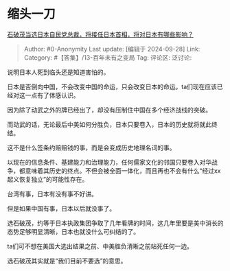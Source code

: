 # 缩头一刀
[石破茂当选日本自民党总裁，将接任日本首相，将对日本有哪些影响？](https://www.zhihu.com/question/670975719/answer/3699021247)

> Author: #0-Anonymity
> Last update: [编辑于 2024-09-28]
> Link:
> Category: #【答集】/13-百年未有之变局 
> Tag: 
> 评论区:
> 泛讨论:

说明日本人死到临头还是知道害怕的。

日本是否倒向中国，不会改变中国的命运，只会改变日本的命运。ta们现在应该已经对这一点有了体感认识。

因为除了动武之外的牌已经出了，却没有压制住中国在多个经济战线的突破。

而动武的话，无论最后中美如何分胜负，日本只要卷入，日本的历史就将就此终结。

这不是什么签条约赔赔钱的事，而是会变成历史地理名词的事。

以现在的信息条件、基建能力和治理能力，任何儒家文化的邻国只要卷入对华战争，都意味着其历史的终点。不但会被全面一体化，而且再也不会有什么“经过xx起义恢复独立”的可能性存在。

台湾有事，日本有没有事不好讲。

但是如果中国有事，日本以后就没事了。

选石破茂，约等于日本执政集团争取了几年看牌的时间，这几年里要是美中消长的态势足够明显清晰，日本也就没什么可纠结的了。

ta们可不想在美国大选出结果之前、中美胜负清晰之前站死任何一边。

选石破茂其实就是“我们目前不要选”的意思。